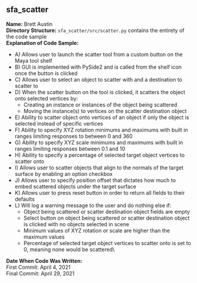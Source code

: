 sfa_scatter
-------------
**Name:** Brett Austin  
  **Directory Structure:** `sfa_scatter/src/scatter.py` contains the entirety of the code sample\
  **Explanation of Code Sample:**
  - A) Allows user to launch the scatter tool from a custom button on the Maya tool shelf
  - B) GUI is implemented with PySide2 and is called from the shelf icon once the button is clicked
  - C) Allows user to select an object to scatter with and a destination to scatter to
  - D) When the scatter button on the tool is clicked, it scatters the object onto selected vertices by:
      - Creating an instance or instances of the object being scattered
      - Moving the instance(s) to vertices on the scatter destination object
  - E) Ability to scatter object onto vertices of an object if only the object is selected instead of specific vertices
  - F) Ability to specify XYZ rotation minimums and maximums with built in ranges limiting responses to between 0 and 360
  - G) Ability to specify XYZ scale minimums and maximums with built in ranges limiting responses between 0.1 and 10
  - H) Ability to specify a percentage of selected target object vertices to scatter onto
  - I) Allows user to scatter objects that align to the normals of the target surface by enabling an option checkbox
  - J) Allows user to specify position offset that dictates how much to embed scattered objects under the target surface
  - K) Allows user to press reset button in order to return all fields to their defaults
  - L) Will log a warning message to the user and do nothing else if:
      - Object being scattered or scatter destination object fields are empty
      - Select button on object being scattered or scatter destination object is clicked with no objects selected in scene
      - Minimum values of XYZ rotation or scale are higher than the maximum values
      - Percentage of selected target object vertices to scatter onto is set to 0, meaning none would be scattered\
      
**Date When Code Was Written:**\
First Commit: April 4, 2021\
Final Commit: April 29, 2021
